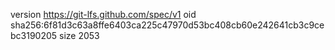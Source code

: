 version https://git-lfs.github.com/spec/v1
oid sha256:6f81d3c63a8ffe6403ca225c47970d53bc408cb60e242641cb3c9cebc3190205
size 2053
